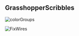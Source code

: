 ## GrasshopperScribbles
![colorGroups](https://user-images.githubusercontent.com/19936679/170889280-7655169d-f9ef-43d6-b320-07bd080d2627.gif)


![FixWires](https://user-images.githubusercontent.com/19936679/171742518-d135dc2b-1355-48d6-bbff-034e917de752.gif)
